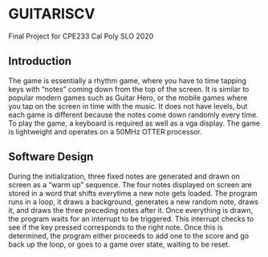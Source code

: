 # GUITARISCV
Final Project for CPE233 Cal Poly SLO 2020
## Introduction
The game is essentially a rhythm game, where you have to time tapping keys with “notes” coming down from the top of the screen. It is similar to popular modern games such as Guitar Hero, or the mobile games where you tap on the screen in time with the music. It does not have levels, but each game is different because the notes come down randomly every time. To play the game, a keyboard is required as well as a vga display. The game is lightweight and operates on a 50MHz OTTER processor.

## Software Design
During the initialization, three fixed notes are generated and drawn on screen as a “warm up” sequence. The four notes displayed on screen are stored in a word that shifts everytime a new note gets loaded.
The program runs in a loop, it draws a background, generates a new random note, draws it, and draws the three preceding notes after it. Once everything is drawn, the program waits for an interrupt to be triggered. This interrupt checks to see if the key pressed corresponds to the right note. Once this is determined, the program either proceeds to add one to the score and go back up the loop, or goes to a game over state, waiting to be reset.
